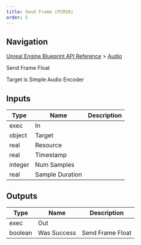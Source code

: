 ```yaml
---
title: Send Frame (PCM16)
order: 5
---
```

## Navigation

[Unreal Engine Blueprint API Reference](https://dev.epicgames.com/documentation/en-us/unreal-engine/BlueprintAPI) > [Audio](https://dev.epicgames.com/documentation/en-us/unreal-engine/BlueprintAPI/Audio)

Send Frame Float

Target is Simple Audio Encoder

## Inputs

| Type | Name | Description |
| --- | --- | --- |
| exec | In |  |
| object | Target |  |
| real | Resource |  |
| real | Timestamp |  |
| integer | Num Samples |  |
| real | Sample Duration |  |

## Outputs

| Type | Name | Description |
| --- | --- | --- |
| exec | Out |  |
| boolean | Was Success | Send Frame Float |
